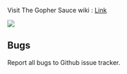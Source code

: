 Visit The Gopher Sauce wiki : [Link](https://github.com/cheikhshift/Gopher-Sauce/wiki)

![](https://goreportcard.com/badge/github.com/cheikhshift/gos)

## Bugs

Report all bugs to Github issue tracker.
